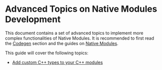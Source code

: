 # Advanced Topics on Native Modules Development

This document contains a set of advanced topics to implement more complex functionalities of Native Modules. It is recommended to first read the [Codegen](/the-new-architecture/what-is-codegen) section and the guides on [Native Modules](/turbo-native-modules-introduction).

This guide will cover the following topics:

- [Add custom C++ types to your C++ modules](/docs/the-new-architecture/custom-cxx-types)
  <!-- * [Use Swift in your Module](/docs/the-new-architecture/turbo-modules-with-swift) -->
  <!-- * [Emit custom events from your Native Modules](/docs/the-new-architecture/custom-events) -->
  <!-- * [Invalidating Native Modules](/docs/the-new-architecture/invalidating-native-modules) -->
  <!-- * [Registering your custom JSI functions with Native Modules](/docs/the-new-architecture/custom-jsi-functions) -->
